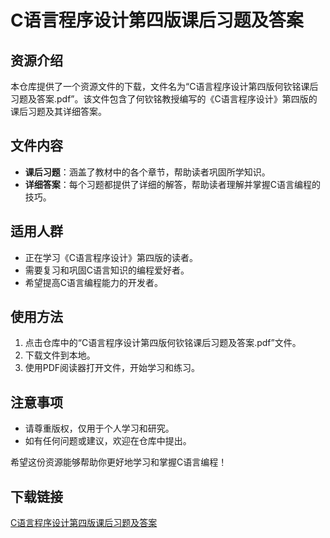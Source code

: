 # C语言程序设计第四版课后习题及答案

## 资源介绍

本仓库提供了一个资源文件的下载，文件名为“C语言程序设计第四版何钦铭课后习题及答案.pdf”。该文件包含了何钦铭教授编写的《C语言程序设计》第四版的课后习题及其详细答案。

## 文件内容

- **课后习题**：涵盖了教材中的各个章节，帮助读者巩固所学知识。
- **详细答案**：每个习题都提供了详细的解答，帮助读者理解并掌握C语言编程的技巧。

## 适用人群

- 正在学习《C语言程序设计》第四版的读者。
- 需要复习和巩固C语言知识的编程爱好者。
- 希望提高C语言编程能力的开发者。

## 使用方法

1. 点击仓库中的“C语言程序设计第四版何钦铭课后习题及答案.pdf”文件。
2. 下载文件到本地。
3. 使用PDF阅读器打开文件，开始学习和练习。

## 注意事项

- 请尊重版权，仅用于个人学习和研究。
- 如有任何问题或建议，欢迎在仓库中提出。

希望这份资源能够帮助你更好地学习和掌握C语言编程！

## 下载链接

[C语言程序设计第四版课后习题及答案](https://pan.quark.cn/s/7a1e11fb0cde)